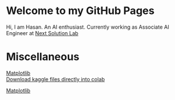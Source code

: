 # Welcome to my GitHub Pages
Hi, I am Hasan. An AI enthusiast. Currently working as Associate AI Engineer at [Next Solution Lab](http://nextsolutionlab.com/)

# Miscellaneous

[Matplotlib](matplotlib.md) <br/>
[Download kaggle files directly into colab](how-to-download-data-form-kaggle-to-colab.md)



[Matplotlib](matplotlib.md)
